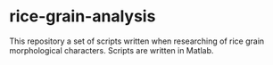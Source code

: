# rice-grain-analysis
This repository a set of scripts written when researching of rice grain morphological characters. Scripts are written in Matlab.
